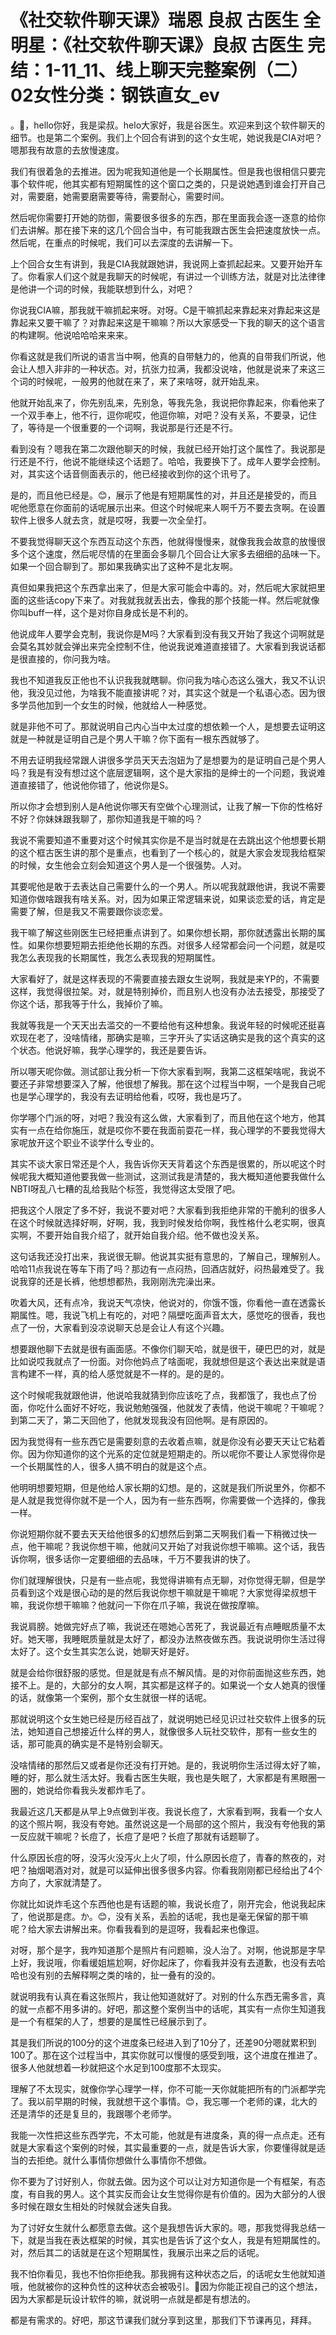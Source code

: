 # 《社交软件聊天课》瑞恩 良叔 古医生 全明星：《社交软件聊天课》良叔 古医生 完结：1-11_11、线上聊天完整案例（二）02女性分类：钢铁直女_ev

。🎼，hello你好，我是梁叔。helo大家好，我是谷医生。欢迎来到这个软件聊天的细节。也是第二个案例。我们上个回合有讲到的这个女生呢，她说我是CIA对吧？嗯那我有故意的去放慢速度。

我们有很着急的去推进。因为呢我知道他是一个长期属性。但是我也很相信只要完事个软件呢，他其实都有短期属性的这个窗口之类的，只是说她遇到谁会打开自己对，需要磨，她需要磨需要等待，需要耐心，需要时间。

然后呢你需要打开她的防御，需要很多很多的东西，那在里面我会逐一逐意的给你们去讲解。那在接下来的这几个回合当中，有可能我跟古医生会把速度放快一点。然后呢，在重点的时候呢，我们可以去深度的去讲解一下。

上个回合女生有讲到，我是CIA我就跟她讲，我说网上查抓起起来。又要开始开车了。你看家人们这个就是我聊天的时候呢，有讲过一个训练方法，就是对比法律律是他讲一个词的时候，我能联想到什么，对吧？

你说我CIA嘛，那我就干嘛抓起来呀。对呀。C是干嘛抓起来靠起来对靠起来这是靠起来又要干嘛了？对靠起来这是干嘛嘛？所以大家感受一下我的聊天的这个语言的构建啊。他说哈哈哈来来来。

你看这就是我们所说的语言当中啊，他真的自带魅力的，他真的自带我们所说，他会让人想入非非的一种状态。对，抗张力拉满，我都没说啥，他就是说来了来这三个词的时候呢，一般男的他就在来了，来了来啥呀，就开始乱来。

他就开始乱来了，你先别乱来，先别急，等我先急，我说把你靠起来，你看他来了一个双手奉上，他不行，逗你呢哎，他逗你嘛，对吧？没有关系，不要录，记住了，等待是一个很重要的一个词啊，我说那是行还是不行。

看到没有？嗯我在第二次跟他聊天的时候，我就已经开始打这个属性了。我说那是行还是不行，他说不能继续这个话题了。哈哈，我要换下了。成年人要学会控制。对，其实这个话音侧面表示的，他已经接收到你的这个讯号了。

是的，而且他已经是。😊，展示了他是有短期属性的对，并且还是接受的，而且呢他愿意在你面前的话呢展示出来。但这个时候呢来人啊千万不要去贪啊。在设置软件上很多人就去贪，就是哎呀，我要一次全垒打。

不要我觉得聊天这个东西互动这个东西，他就得慢慢来，就像我我会故意的放慢很多个这个速度，然后呢尽情的在里面会多聊几个回合让大家多去细细的品味一下。如果一个回合聊到了。那如果我确实出了这种不是北友啊。

真但如果我把这个东西拿出来了，但是大家可能会中毒的。对，然后呢大家就把里面的这些话copy下来了。对我就我就丢出去，像我的那个技能一样。然后呢就像你叫buff一样，这个是对你自身成长是不利的。

他说成年人要学会克制，我说你是M吗？大家看到没有我又开始了我这个词啊就是会莫名其妙就会弹出来完全控制不住，他说我说难道直接错了。大家看到我说话都是很直接的，你问我为啥。

我也不知道我反正他也不认识我我就瞎聊。你问我为啥心态这么强大，我又不认识他，我没见过他，为啥我不能直接讲呢？对，其实这个就是一个私语心态。因为很多学员他加到一个女生的时候，他就给人一种感觉。

就是非他不可了。那就说明自己内心当中太过度的想依赖一个人，是想要去证明这就是一种就是证明自己是个男人干嘛？你下面有一根东西就够了。

不用去证明我经常跟人讲很多学员天天去泡妞为了是想要为的是证明自己是个男人吗？我是有没有想过这个底层逻辑啊，这个是大家指的是绅士的一个问题，我说难道直接错了，他说他你错了，他说你是S。

所以你才会想到别人是A他说你哪天有空做个心理测试，让我了解一下你的性格好不好？你妹妹跟我聊了，那你知道我是干嘛的吗？

我说不需要知道不重要对这个时候其实你是不是当时就是在去跳出这个他想要长期的这个框古医生讲的那个是重点，也看到了一个核心的，就是大家会发现我给框架的时候，女生他会立刻会知道这个男人是一个很强势。人对。

其要呢他是敢于去表达自己需要什么的一个男人。所以呢我就跟他讲，我说不需要知道你做啥跟我有啥关系。对，因为如果正常逻辑来说，如果谈恋爱的话，肯定是需要了解，但是我又不需要跟你谈恋爱。

我干嘛了解这些刚医生已经把重点讲到了。如果你想长期，那你就透露出长期的属性。如果你想要短期去拒绝他长期的东西。对很多人经常都会问一个问题，就是哎我怎么表现我的长期属性，我怎么表现我的短期属性。

大家看好了，就是这样表现的不需要直接去跟女生说啊，我就是来YP的，不需要这样，我觉得很拉架。对，就是特别掉价，而且别人也没有办法去接受，那接受了你这个话，那我等于什么，我掉价了嘛。

我就等我是一个天天出去滥交的一不要给他有这种想象。我说年轻的时候呢还挺喜欢现在老了，没啥情绪，那确实是嘛，三字开头了实话这确实是我的这个真实的这个状态。他说好嘛，我学心理学的，我还是要告诉。

所以哪天呢你做。测试部让我分析一下你大家看到啊，我第二这框架啥呢，我说不要还子非常想要深入了解，他很想了解我。那在这个过程当中啊，一个是我自己呢也是学心理学的，我没有去证明给他看，哎呀，我也是巧了。

你学哪个门派的呀，对吧？我没有这么做，大家看到了，而且他在这个地方，他其实有一点在给你施压，就是哎你不要在我面前耍花一样，我心理学的不要我觉得大家呢放开这个职业不谈学什么专业的。

其实不谈大家日常还是个人，我告诉你天天背着这个东西是很累的，所以呢这个时候呢我大概知道他要我做一些测试，这测试我是清楚的，我大概知道他要我做什么NBTI呀乱八七糟的乱给我贴个标签，我觉得这太受限了吧。

把我这个人限定了多不好，我说不要对吧？大家看到我拒绝非常的干脆利的很多人在这个时候就选择好啊，好啊，我，我到时候发给你啊，我性格什么老实啊，很真实啊，不要开始自我介绍了，就开始自我介绍。他不做也没关系。

这句话我还没打出来，我说很无聊。他说其实挺有意思的，了解自己，理解别人。哈哈11点我说在等车下雨了吗？那边有一点闷热，回酒店就好，闷热最难受了。我说我穿的还是长裤，他想想都热，我刚刚洗完澡出来。

吹着大风，还有点冷，我说天气凉快，他说对的，你饿不饿，你看他一直在透露长期属性。嗯，我说飞机上有吃的，对吧？隔壁吃面声音太大，感觉吃的很香，我也点了一份，大家看到没凉说聊天总是会让人有这个兴趣。

想要跟他聊下去就是很有画面感。不像你们聊天哈，就是很干，硬巴巴的对，就是比如说哎我就点了一份面。对你他妈点了啥面呢，我就想但是这个表达出来就是语言构建不一样，真的给人感觉就是不一样的。是的是的。

这个时候呢我就跟他讲，他说哈我就猜到你应该吃了点，我都饿了，我也点了份面，你吃什么面好不好吃，我说勉勉强强，他就发了表情，他说干嘛呢？干嘛呢？到第二天了，第二天回他了，他就发现我没有回他啊。是有原因的。

因为我觉得有一些东西它是需要刻意的去收着点嘛，就是你没有必要天天让它粘着你。因为你知道你的这个光系的定位就是短期走的。所以呢你不要让人家觉得你是一个长期属性的人，很多人搞不明白的就是这个点。

他明明想要短期，但是他给人家长期的幻想。是的，这就是我们所说里外，你都不是人就是我觉得你就不是一个人，因为有一些东西啊，你需要做一个选择的，像我一样。

你说短期你就不要去天天给他很多的幻想然后到第二天啊我们看一下稍微过快一点，他干嘛呢？我说你想干嘛，他就问又开始了对我说你想干嘛嘛。这个话，我告诉你啊，很多话你一定要细细的去品味，千万不要我讲的快了。

你们就理解很快，只是有一些点呢，我觉得讲嘛有点无聊，对你觉得无聊，但是学员看到这个戏是很心动的是的然后我说你想干嘛就是干嘛呢？大家觉得梁叔想干嘛，我说你想干嘛嘛？他就问一下你在爪子嘛，我说在做按摩嘛。

我说肩膀。她做完好点了嘛，我说还在嗯她心苦死了，我说最近有点睡眠质量不太好。她天哪，我睡眠质量就是太好了，都没办法熬夜做东西。我说说明你生活过得太好了。这个女生其实怎么说，她聊天好是好。

就是会给你很舒服的感觉。但是就是有点不解风情。是的对你前面抛这些东西，她接不上。是的，大部分的女人啊，其实都是这样子的。如果说一个女人她真的很懂的话，就像第一个案例，那个女生就很一样的话呢。

那就说明这个女生她已经是历经百战了，就说明她已经见识过社交软件上很多的玩法，她知道自己想接近什么样的男人，就像很多人玩社交软件，那有一些女生的话，那可能真的确实是不是特别会聊天。

没啥情绪的那然后又或者是你还没有打开她。是的，我说明你生活过得太好了嘛，睡的好，那么就生活太好。我看古医生失眠，我也是失眠了，大家都是有黑眼圈一圈的，她说给你看我头发都炸毛了。

我最近这几天都是从早上9点做到半夜。我说长痘了，大家看到啊，我看一个女人的这个照片啊，我没有夸她。虽然说这是一个局部的这个照片，我没有夸他我的第一反应就干嘛呢？长痘了，长痘了是吧？长痘了那就有话题聊了。

什么原因长痘的呀，没泻火没泻火上火了呗，什么原因长痘了，青春的熬夜的，对吧？抽烟喝酒对对，就是可以延伸出很多很多内容。你看我刚刚都已经给出了4个方向了，大家就清楚了。

你就比如说炸毛这个东西他也是有话题的嘛，我说长痘了，刚开完会，他说我起床了，他说那是痣。か。😊，没有关系，丢脸的话呢，我也是毫无保留的那干嘛呢？给大家去讲解出来。你看我看到的是逗呀，我看起来也像逗。

对呀，那个是字，我咋知道那个是照片有问题嘛，没人治了。对啊，他说那是字早上好，我说哦，你看缓姐尴尬啊，好你起床了，你看我并没有去道歉，也没有去哈哈也没有别的去解释啊之类的啥的，扯一叠有的没的。

就说明我有认真在看这张照片，我让他知道就好了。对别的什么东西无需多言，真的就一点都不用多讲的。好吧，那这整个案例当中的话呢，其实有一点你生知道我是一个有框架的人了，想要的是属性已经展示到了。

其是我们所说的100分的这个进度条已经进入到了10分了，还差90分嗯就累积到100了。那在这个过程当中，其实你就可以慢慢的感受到哦，这个进度在推进了。很多人他就想着一秒就把这个水足到100度那不太现实。

理解了不太现实，就像你学心理学一样，你不可能一天你就能把所有的门派都学完了。我以前早期的时候，我就想干这个事情。😊，我忘哪一个老师的课，北大的还是清华的还是复旦的，我跟哪个老师学。

我能一次性把这些东西学完，不太可能，他就是有进度条，真的得一点点走。还有就是大家看这个案例的时候，其实最重要的一点，就是告诉大家，你要懂得就是适当的去拒绝。就什么事情你想做什么事情你不想做。

你不要为了讨好别人，你就去做。因为这个可以让对方知道你是一个有框架，有态度，有自我的男人。这个其实反而会让女生觉得你是有价值的。因为大部分的人很多时候在跟女生相处的时候就会迷失自我。

为了讨好女生就什么都愿意去做。这个是我想告诉大家的。嗯，那我觉得我总结一下，就是当我在表达框架的时候，其实也是告诉了这个女人，我是有短期属性的。对，然后其二的话就是在这个短期属性，我展示出来之后的话呢。

我不怕你看见，我也不怕你拒绝我。那我拥有这种状态之后，的话呢女生他就知道哦，他就被你的这种负性的这种状态会被吸引。🎼因为你能正视自己的这个想法，因为大家都是玩设计软件的嘛，就说明一点就是都是有想法的。

都是有需求的。好吧，那这节课我们就分享到这里，那我们下节课再见，拜拜。